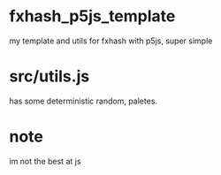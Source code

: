 # fxhash_p5js_template

my template and utils for fxhash with p5js, super simple

# src/utils.js

has some deterministic random, paletes.

# note  
im not the best at js


